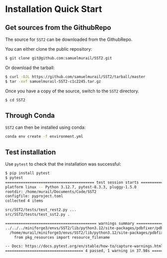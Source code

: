 # Installation Quick Start

## Get sources from the GithubRepo

The source for `SST2` can be downloaded from the GithubRepo.

You can either clone the public repository:

```bash
$ git clone git@github.com:samuelmurail/SST2.git
```

Or download the tarball:

```bash
$ curl -OJL https://github.com/samuelmurail/SST2/tarball/master
$ tar -xvf samuelmurail-SST2-c1c2245.tar.gz
```

Once you have a copy of the source, switch to the `SST2` directory.

```bash
$ cd SST2
```

## Through Conda

`SST2` can then be installed using conda:

```bash
conda env create -f environment.yml
```

## Test installation

Use `pytest` to check that the installation was successful:

```bash
$ pip install pytest
$ pytest
======================================== test session starts ========================================
platform linux -- Python 3.12.7, pytest-8.3.3, pluggy-1.5.0
rootdir: /home/murail/Documents/Code/SST2
configfile: pyproject.toml
collected 4 items                                                                                   

src/SST2/tests/test_rest2.py ...                                                              [ 75%]
src/SST2/tests/test_sst2.py .                                                                 [100%]

========================================= warnings summary ==========================================
../../../miniforge3/envs/SST2/lib/python3.12/site-packages/pdbfixer/pdbfixer.py:58
  /home/murail/miniforge3/envs/SST2/lib/python3.12/site-packages/pdbfixer/pdbfixer.py:58: DeprecationWarning: pkg_resources is deprecated as an API. See https://setuptools.pypa.io/en/latest/pkg_resources.html
    from pkg_resources import resource_filename

-- Docs: https://docs.pytest.org/en/stable/how-to/capture-warnings.html
=================================== 4 passed, 1 warning in 37.98s ===================================
```
